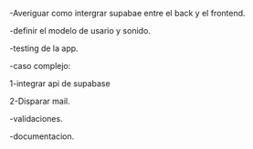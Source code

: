 -Averiguar como intergrar supabae entre el back y el frontend.

-definir el modelo de usario y sonido.

-testing de la app.

-caso complejo:

1-integrar api de supabase

2-Disparar mail.

-validaciones.

-documentacion.

